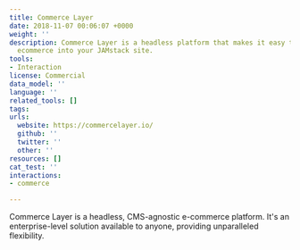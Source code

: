 ```yaml
---
title: Commerce Layer
date: 2018-11-07 00:06:07 +0000
weight: ''
description: Commerce Layer is a headless platform that makes it easy to build enterprise-level
  ecommerce into your JAMstack site.
tools:
- Interaction
license: Commercial
data_model: ''
language: ''
related_tools: []
tags:
urls:
  website: https://commercelayer.io/
  github: ''
  twitter: ''
  other: ''
resources: []
cat_test: ''
interactions:
- commerce

---
```

Commerce Layer is a headless, CMS-agnostic e-commerce platform. It's an enterprise-level solution available to anyone, providing unparalleled flexibility.